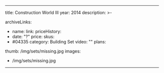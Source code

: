 
---
title: Construction World III
year: 2014
description: >-
  
archiveLinks:
  - name: 
    link: 
priceHistory:
  - date: "?"
    price: 
skus:
  - #04335
category: Building Set
video: ""
plans:

thumb: /img/sets/missing.jpg
images:
  -  /img/sets/missing.jpg
---
